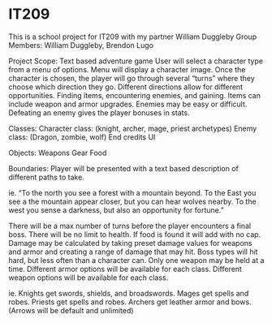 # IT209
This is a school project for IT209 with my partner William Duggleby
Group Members: William Duggleby, Brendon Lugo

Project Scope: Text based adventure game
User will select a character type from a menu of options. Menu will display a character image.
Once the character is chosen, the player will go through several “turns” where they choose which direction they go.
Different directions allow for different opportunities. Finding items, encountering enemies, and gaining.
Items can include weapon and armor upgrades.
Enemies may be easy or difficult. Defeating an enemy gives the player bonuses in stats.

Classes: Character class: (knight, archer, mage, priest archetypes)
	       Enemy class: (Dragon, zombie, wolf)
         End credits
	       UI
	   
Objects: Weapons
	       Gear
	       Food

Boundaries:
Player will be presented with a text based description of different paths to take.

ie. “To the north you see a forest with a mountain beyond. To the East you see a the mountain appear closer, but you can hear wolves nearby. To the west you sense a darkness, but also an opportunity for fortune.”

There will be a max number of turns before the player encounters a final boss.
There will be no limit to health. If food is found it will add with no cap.
Damage may be calculated by taking preset damage values for weapons and armor and creating a range of damage that may hit. Boss types will hit hard, but less often than a character can.
Only one weapon may be held at a time.
Different armor options will be available for each class.
Different weapon options will be available for each class.

ie. Knights get swords, shields, and broadswords. Mages get spells and robes. Priests get spells and robes. Archers get leather armor and bows. (Arrows will be default and unlimited)
